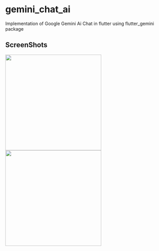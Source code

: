 # gemini_chat_ai

Implementation of Google Gemini Ai Chat in flutter using flutter_gemini package 

## ScreenShots 
<img src="https://github.com/mohShahbel/flutter-gemini-ai/assets/126721635/c40c9299-07e8-484a-ae7f-4b7c36d35908" width="300">
<img src="https://github.com/mohShahbel/flutter-gemini-ai/blob/main/screenshots/Screenshot_%D9%A2%D9%A0%D9%A2%D9%A4%D9%A0%D9%A2%D9%A2%D9%A8_%D9%A0%D9%A9%D9%A4%D9%A7%D9%A5%D9%A7" width="300">
